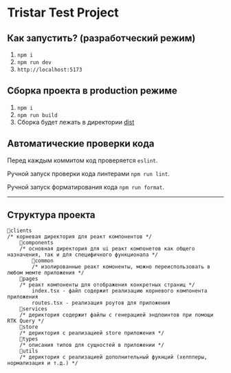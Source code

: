 # Tristar Test Project

## Как запустить? (разработческий режим)

1. `npm i`
2. `npm run dev`
3. `http://localhost:5173`

## Сборка проекта в production режиме

1. `npm i`
2. `npm run build`
3. Сборка будет лежать в директории [dist](dist)

## Автоматические проверки кода

Перед каждым коммитом код проверяется `eslint`.

Ручной запуск проверки кода линтерами `npm run lint`.

Ручной запуск форматирования кода `npm run format`.

---

## Структура проекта

```
📁clients
/* корневая директория для реакт компонентов */
    📁components
    /* основная директория для ui реакт компонетов как общего назначения, так и для специфичного функционала */
        📁common
        /* изолированные реакт комоненты, можно переиспользовать в любом мемте приложения */
    📁pages
    /* реакт компоненты для отображения конкретных страниц */
        index.tsx - файл содержит реализацию корневого компонента приложения
        routes.tsx - реализация роутов для приложения
    📁services
    /* дериктория содержит файлы с генерацией эндпоинтов при помощи RTK Query */
    📁store
    /* дериктория с реализацией store приложения */
    📁types
    /* описания типов для сущностей в приложении */
    📁utils
    /* дериктория с реализацией дополнительный фукнций (хелпперы, нормализация и т.д.) */
```
